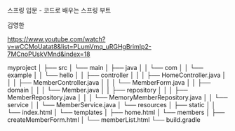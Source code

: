 스프링 입문 - 코드로 배우는 스프링 부트

김영한

https://www.youtube.com/watch?v=wCCMoUatat8&list=PLumVmq_uRGHgBrimIp2-7MCnoPUskVMnd&index=18


myproject
│
├── src
│   └── main
│       ├── java
│       │   └── com
│       │       └── example
│       │           └── hello
│       │               ├── controller
│       │               │   ├── HomeController.java
│       │               │   ├── MemberController.java
│       │               │   └── MemberForm.java
│       │               ├── domain
│       │               │   └── Member.java
│       │               ├── repository
│       │               │   ├── MemberRepository.java
│       │               │   └── MemoryMemberRepository.java
│       │               └── service
│       │                   └── MemberService.java
│       └── resources
│           ├── static
│           │   └── index.html
│           └── templates
│               ├── home.html
│               └── members
│                   ├── createMemberForm.html
│                   └── memberList.html
└── build.gradle
